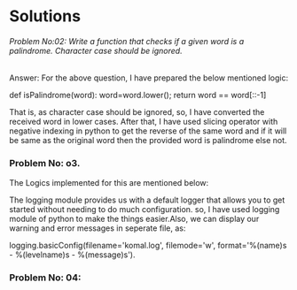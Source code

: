# Solutions

###### Problem No:02: Write a function that checks if a given word is a palindrome. Character case should be ignored.

Answer: For the above question, I have prepared the below mentioned logic:

def isPalindrome(word):
    word=word.lower();
    return word == word[::-1]
    
    
   That is, as character case should be ignored, so, I have converted the received word in lower cases. After that, I have used slicing operator with negative indexing in python to get the reverse of the same word and if it will be same as the original word then the provided word is palindrome else not.
   
### Problem No: o3.

The Logics implemented for this are mentioned below:

The logging module provides us with a default logger that allows you to get started without needing to do much configuration. so, I have used logging module of python to make the things easier.Also, we can display our warning and error messages in seperate file, as:

logging.basicConfig(filename='komal.log', filemode='w', format='%(name)s - %(levelname)s - %(message)s').

### Problem No: 04:







